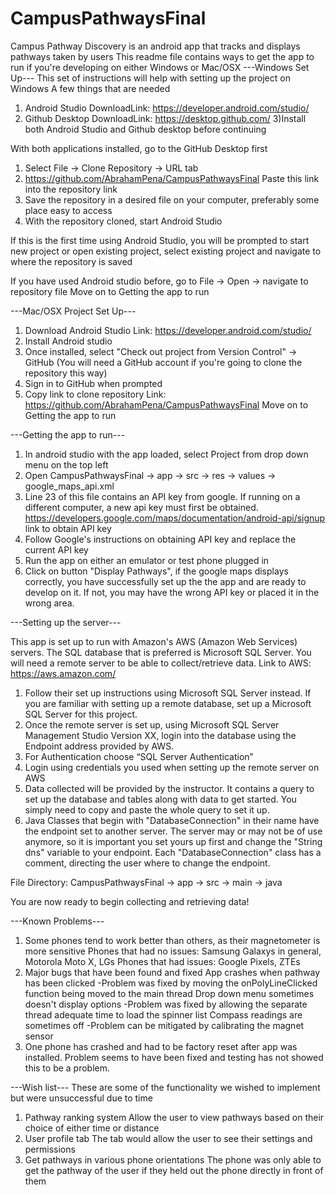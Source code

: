# CampusPathwaysFinal
Campus Pathway Discovery is an android app that tracks and displays pathways taken by users
This readme file contains ways to get the app to run if you're developing on either Windows or Mac/OSX
---Windows Set Up---
This set of instructions will help with setting up the project on Windows
A few things that are needed
1) Android Studio DownloadLink: https://developer.android.com/studio/
2) Github Desktop DownloadLink: https://desktop.github.com/
3)Install both Android Studio and Github desktop before continuing

With both applications installed, go to the GitHub Desktop first
1) Select File -> Clone Repository -> URL tab
2) https://github.com/AbrahamPena/CampusPathwaysFinal Paste this link into the repository link
3) Save the repository in a desired file on your computer, preferably some place easy to access
4) With the repository cloned, start Android Studio

If this is the first time using Android Studio, you will be prompted to start new project
or open existing project, select existing project and navigate to where the repository is saved

If you have used Android studio before, go to File -> Open -> navigate to repository file
Move on to Getting the app to run

---Mac/OSX Project Set Up---
1) Download Android Studio Link: https://developer.android.com/studio/
2) Install Android studio
3) Once installed, select "Check out project from Version Control" -> GitHub
   (You will need a GitHub account if you're going to clone the repository this way)
4) Sign in to GitHub when prompted
5) Copy link to clone repository Link: https://github.com/AbrahamPena/CampusPathwaysFinal
Move on to Getting the app to run

---Getting the app to run---
1) In android studio with the app loaded, select Project from drop down menu on the top left
2) Open CampusPathwaysFinal -> app -> src -> res -> values -> google_maps_api.xml
3) Line 23 of this file contains an API key from google. If running on a different computer,
   a new api key must first be obtained.
   https://developers.google.com/maps/documentation/android-api/signup link to obtain API key
4) Follow Google's instructions on obtaining API key and replace the current API key
5) Run the app on either an emulator or test phone plugged in
6) Click on button "Display Pathways", if the google maps displays correctly, you have successfully
   set up the the app and are ready to develop on it. If not, you may have the wrong API key or placed
   it in the wrong area.
   
---Setting up the server---

This app is set up to run with Amazon's AWS (Amazon Web Services) servers. The SQL database that is preferred is Microsoft SQL Server.
You will need a remote server to be able to collect/retrieve data. Link to AWS: https://aws.amazon.com/
1) Follow their set up instructions using Microsoft SQL Server instead. If you are familiar with setting up a remote database,
set up a Microsoft SQL Server for this project.
2) Once the remote server is set up, using Microsoft SQL Server Management Studio Version XX, login
   into the database using the Endpoint address provided by AWS.
3) For Authentication choose “SQL Server Authentication”
4) Login using credentials you used when setting up the remote server on AWS
5) Data collected will be provided by the instructor. It contains a query to set up the database and tables
   along with data to get started. You simply need to copy and paste the whole query to set it up.
6) Java Classes that begin with "DatabaseConnection" in their name have the endpoint set to another server.
   The server may or may not be of use anymore, so it is important you set yours up first and change the
   "String dns" variable to your endpoint. Each "DatabaseConnection" class has a comment, directing the user 
   where to change the endpoint.
   
File Directory: CampusPathwaysFinal -> app -> src -> main -> java

You are now ready to begin collecting and retrieving data!

---Known Problems---
1) Some phones tend to work better than others, as their magnetometer is more sensitive
   Phones that had no issues: Samsung Galaxys in general, Motorola Moto X, LGs
   Phones that had issues: Google Pixels, ZTEs
2) Major bugs that have been found and fixed
   App crashes when pathway has been clicked
   -Problem was fixed by moving the onPolyLineClicked function being moved to the main thread
   Drop down menu sometimes doesn't display options
   -Problem was fixed by allowing the separate thread adequate time to load the spinner list
   Compass readings are sometimes off
   -Problem can be mitigated by calibrating the magnet sensor
3) One phone has crashed and had to be factory reset after app was installed.
   Problem seems to have been fixed and testing has not showed this to be a problem.

---Wish list---
These are some of the functionality we wished to implement but were unsuccessful due to time
1) Pathway ranking system
   Allow the user to view pathways based on their choice of either time or distance
2) User profile tab
   The tab would allow the user to see their settings and permissions
3) Get pathways in various phone orientations
   The phone was only able to get the pathway of the user if they held out the phone directly in front of them
